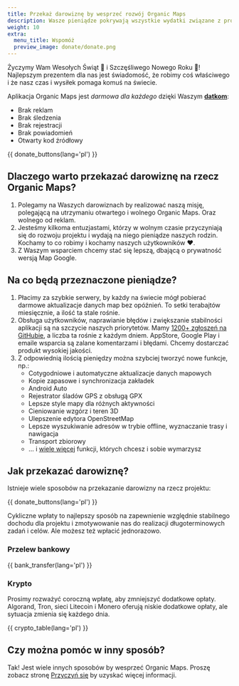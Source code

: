 ```yaml
---
title: Przekaż darowiznę by wesprzeć rozwój Organic Maps
description: Wasze pieniądze pokrywają wszystkie wydatki związane z projektem i motywują nas do ulepszania Organic Maps
weight: 10
extra:
  menu_title: Wspomóż
  preview_image: donate/donate.png
---
```


Życzymy Wam Wesołych Świąt 🎅 i Szczęśliwego Nowego Roku 🎄! Najlepszym prezentem dla nas jest świadomość, że robimy coś właściwego i że nasz czas i wysiłek pomaga komuś na świecie.

Aplikacja Organic Maps jest _darmowa dla każdego_ dzięki Waszym **[datkom][stripe]**:

- Brak reklam
- Brak śledzenia
- Brak rejestracji
- Brak powiadomień
- Otwarty kod źródłowy

{{ donate_buttons(lang='pl') }}

## Dlaczego warto przekazać darowiznę na rzecz Organic Maps?

1. Polegamy na Waszych darowiznach by realizować naszą misję, polegającą na utrzymaniu otwartego i wolnego Organic Maps.
   Oraz wolnego od reklam.
2. Jesteśmy kilkoma entuzjastami, którzy w wolnym czasie przyczyniają się do rozwoju projektu i wydają na niego pieniądze naszych rodzin.
   Kochamy to co robimy i kochamy naszych użytkowników ❤️.
3. Z Waszym wsparciem chcemy stać się lepszą, dbającą o prywatność wersją Map Google.

## Na co będą przeznaczone pieniądze?

1. Płacimy za szybkie serwery, by każdy na świecie mógł pobierać darmowe aktualizacje danych map bez opóźnień.
   To setki terabajtów miesięcznie, a ilość ta stale rośnie.
2. Obsługa użytkowników, naprawianie błędów i zwiększanie stabilności aplikacji są na szczycie naszych priorytetów.
   Mamy [1200+ zgłoszeń na GitHubie][github issues], a liczba ta rośnie z każdym dniem.
   AppStore, Google Play i emaile wsparcia są zalane komentarzami i błędami. Chcemy dostarczać produkt wysokiej jakości.
3. Z odpowiednią ilością pieniędzy można szybciej tworzyć nowe funkcje, np.:
   - Cotygodniowe i automatyczne aktualizacje danych mapowych
   - Kopie zapasowe i synchronizacja zakładek
   - Android Auto
   - Rejestrator śladów GPS z obsługą GPX
   - Lepsze style mapy dla różnych aktywności
   - Cieniowanie wzgórz i teren 3D
   - Ulepszenie edytora OpenStreetMap
   - Lepsze wyszukiwanie adresów w trybie offline, wyznaczanie trasy i nawigacja
   - Transport zbiorowy
   - … i [wiele więcej][github issues] funkcji, których chcesz i sobie wymarzysz

## Jak przekazać darowiznę?

Istnieje wiele sposobów na przekazanie darowizny na rzecz projektu:

{{ donate_buttons(lang='pl') }}

Cykliczne wpłaty to najlepszy sposób na zapewnienie względnie stabilnego dochodu dla
projektu i zmotywowanie nas do realizacji długoterminowych zadań i celów. Ale możesz też
wpłacić jednorazowo.

### Przelew bankowy

{{ bank_transfer(lang='pl') }}

### Krypto

Prosimy rozważyć coroczną wpłatę, aby zmniejszyć dodatkowe opłaty. Algorand, Tron,
sieci Litecoin i Monero oferują niskie dodatkowe opłaty, ale sytuacja zmienia się każdego dnia.

{{ crypto_table(lang='pl') }}

## Czy można pomóc w inny sposób?

Tak! Jest wiele innych sposobów by wesprzeć Organic Maps. Proszę zobacz
stronę [Przyczyń się](@/support-us/index.pl.md) by uzyskać więcej informacji.

[stripe]: https://donate.organicmaps.app/ "Wspomóż przez Stripe"
[github issues]: https://github.com/organicmaps/organicmaps/issues "Zgłoszenia GitHub"
